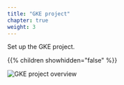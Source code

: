 ```yaml
---
title: "GKE project"
chapter: true
weight: 3
---
```

Set up the GKE project.

{{% children showhidden="false" %}}

![GKE project overview](/images/gke-project-overview.png?width=50pc)